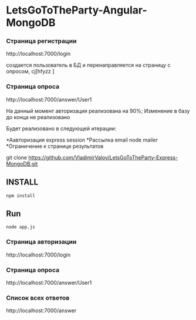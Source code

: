 # LetsGoToTheParty-Angular-MongoDB

### Страница регистрации
http://localhost:7000/login

создается пользователь в БД и перенаправляется на страницу с опросом,
cj[hfyzz ]

### Страница опроса
http://localhost:7000/answer/User1






На данный момент авторизация реализована на 90%;
Изменение в базу до конца не реализовано


Будет реализовано в следующей итерации:

*Аавторизация express session
*Рассылка email  node mailer
*Ограничение к странице результатов

git clone https://github.com/VladimirValov/LetsGoToTheParty-Express-MongoDB.git

## INSTALL
`npm install`

## Run
`node app.js`

### Страница авторизации
http://localhost:7000/login

### Страница опроса
http://localhost:7000/answer/User1

### Список всех ответов
http://localhost:7000/answer
